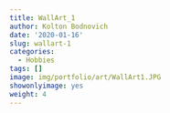 ```yaml
---
title: WallArt_1
author: Kolton Bodnovich
date: '2020-01-16'
slug: wallart-1
categories:
  - Hobbies
tags: []
image: img/portfolio/art/WallArt1.JPG
showonlyimage: yes
weight: 4
---
```

